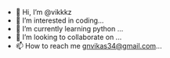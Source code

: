 - 👋 Hi, I’m @vikkkz
- 👀 I’m interested in coding...
- 🌱 I’m currently learning python ...
- 💞️ I’m looking to collaborate on ...
- 📫 How to reach me gnvikas34@gmail.com...

<!---
vikkkz/vikkkz is a ✨ special ✨ repository because its `README.md` (this file) appears on your GitHub profile.
You can click the Preview link to take a look at your changes.
--->
